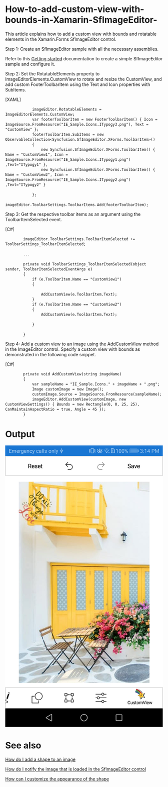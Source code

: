 # How-to-add-custom-view-with-bounds-in-Xamarin-SfImageEditor-

This article explains how to add a custom view with bounds and rotatable elements in the Xamarin.Forms SfImageEditor control.

Step 1: Create an SfImageEditor sample with all the necessary assemblies.

Refer to this [Getting started](https://help.syncfusion.com/xamarin/image-editor/getting-started) documentation to create a simple SfImageEditor sample and configure it.

Step 2: Set the RotatableElements property to ImageEditorElements.CustomView to rotate and resize the CustomView, and add custom FooterToolbarItem using the Text and Icon properties with SubItems. 

[XAML]

```
            imageEditor.RotatableElements = ImageEditorElements.CustomView;
            var footerToolbarItem = new FooterToolbarItem() { Icon = ImageSource.FromResource("IE_Sample.Icons.ITypogy3.png"), Text = "CustomView" };
            footerToolbarItem.SubItems = new ObservableCollection<Syncfusion.SfImageEditor.XForms.ToolbarItem>()
            {
                new Syncfusion.SfImageEditor.XForms.ToolbarItem() { Name = "CustomView1", Icon = ImageSource.FromResource("IE_Sample.Icons.ITypogy1.png") ,Text="ITypogy1" },
                new Syncfusion.SfImageEditor.XForms.ToolbarItem() { Name = "CustomView2", Icon = ImageSource.FromResource("IE_Sample.Icons.ITypogy2.png") ,Text="ITypogy2" }
 
            };
            imageEditor.ToolbarSettings.ToolbarItems.Add(footerToolbarItem);

```            

Step 3: Get the respective toolbar items as an argument using the ToolbarItemSelected event.

[C#]

```
        imageEditor.ToolbarSettings.ToolbarItemSelected += ToolbarSettings_ToolbarItemSelected;

        ...

        private void ToolbarSettings_ToolbarItemSelected(object sender, ToolbarItemSelectedEventArgs e)
        {
            if (e.ToolbarItem.Name == "CustomView1")
            {
 
                AddCustomView(e.ToolbarItem.Text);
            }
            if (e.ToolbarItem.Name == "CustomView2")
            {
                AddCustomView(e.ToolbarItem.Text);
 
            }
 
        }
``` 
 
Step 4: Add a custom view to an image using the AddCustomView method in the ImageEditor control. Specify a custom view with bounds as demonstrated in the following code snippet.

[C#]

```
        private void AddCustomView(string imageName)
        {
            var sampleName = "IE_Sample.Icons." + imageName + ".png";
            Image customImage = new Image();
            customImage.Source = ImageSource.FromResource(sampleName);
            imageEditor.AddCustomView(customImage, new CustomViewSettings() { Bounds = new Rectangle(0, 0, 25, 25), CanMaintainAspectRatio = true, Angle = 45 });
        }
```

# Output

![](Output.jpg)
 
# See also

[How do I add a shape to an image](https://help.syncfusion.com/xamarin/image-editor/shapes)

[How do I notify the image that is loaded in the SfImageEditor control](https://help.syncfusion.com/xamarin/image-editor/save?_ga=2.38198627.1114957439.1600059253-1193986663.1587573160#imageloaded-event)

[How can I customize the appearance of the shape](https://help.syncfusion.com/xamarin/image-editor/shapes?_ga=2.145592436.1114957439.1600059253-1193986663.1587573160#customizing-a-shape-with-pen-settings)
